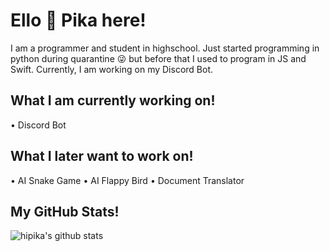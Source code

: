 # Ello 👋 Pika here!

I am a programmer and student in highschool. Just started programming in python during quarantine 😜  but before that I used to program in JS and Swift. Currently, I am working on my Discord Bot.

## What I am currently working on!
   • Discord Bot
    
## What I later want to work on!
   • AI Snake Game
   • AI Flappy Bird
   • Document Translator

## My GitHub Stats!
![hipika's github stats](https://github-readme-stats.vercel.app/api?username=hipika&show_icons=true&theme=radical)
